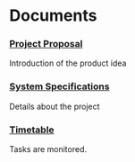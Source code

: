 # Documents

### [Project Proposal](https://github.com/FitnessForGeeks/FitnessForGeeks/blob/master/Documents/ProjectProposal_FitnessForGeeks.pdf)
Introduction of the product idea
### [System Specifications](https://github.com/FitnessForGeeks/FitnessForGeeks/blob/master/Documents/SystemSpecification_FitnessForGeeks.pdf)
Details about the project
### [Timetable](https://github.com/FitnessForGeeks/FitnessForGeeks/blob/master/Documents/Timetable.pdf)
Tasks are monitored.

